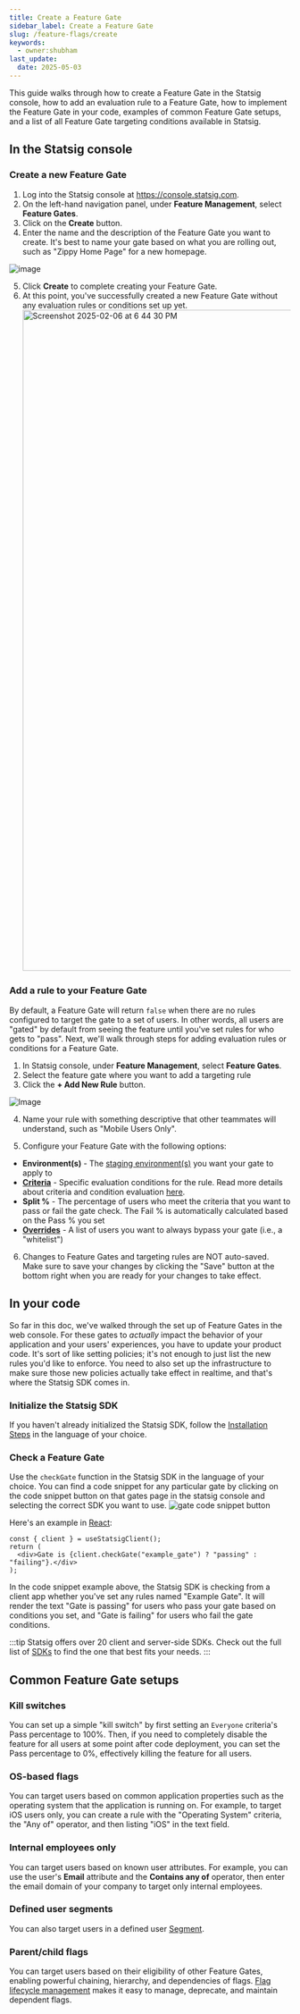 ```yaml
---
title: Create a Feature Gate
sidebar_label: Create a Feature Gate
slug: /feature-flags/create
keywords:
  - owner:shubham
last_update:
  date: 2025-05-03
---
```


This guide walks through how to create a Feature Gate in the Statsig console, how to add an evaluation rule to a Feature Gate, how to implement the Feature Gate in your code, examples of common Feature Gate setups, and a list of all Feature Gate targeting conditions available in Statsig.

## In the Statsig console

### Create a new Feature Gate

1. Log into the Statsig console at https://console.statsig.com.
2. On the left-hand navigation panel, under **Feature Management**, select **Feature Gates**.
3. Click on the **Create** button.
4. Enter the name and the description of the Feature Gate you want to create. It's best to name your gate based on what you are rolling out, such as "Zippy Home Page" for a new homepage.

![image](https://github.com/user-attachments/assets/a14bc4f3-b768-4e6c-a84a-7bae449b2c7c)

5. Click **Create** to complete creating your Feature Gate.
6. At this point, you've successfully created a new Feature Gate without any evaluation rules or conditions set up yet.
   <img width="1183" alt="Screenshot 2025-02-06 at 6 44 30 PM" src="https://github.com/user-attachments/assets/64a7bc9a-bd3e-4d98-a853-4f91f16ef82e" />

### Add a rule to your Feature Gate

By default, a Feature Gate will return `false` when there are no rules configured to target the gate to a set of users. In other words, all users are "gated" by default from seeing the feature until you've set rules for who gets to "pass". Next, we'll walk through steps for adding evaluation rules or conditions for a Feature Gate.

1. In Statsig console, under **Feature Management**, select **Feature Gates**.
2. Select the feature gate where you want to add a targeting rule
3. Click the **+ Add New Rule** button.

![Image](/img/feature-gates/add-rule.png)

4. Name your rule with something descriptive that other teammates will understand, such as "Mobile Users Only".

5. Configure your Feature Gate with the following options:

- **Environment(s)** - The [staging environment(s)](/guides/using-environments) you want your gate to apply to
- [**Criteria**](#rule-criteria-available-in-statsig) - Specific evaluation conditions for the rule. Read more details about criteria and condition evaluation [here](/feature-flags/conditions).
- **Split %** - The percentage of users who meet the criteria that you want to pass or fail the gate check. The Fail % is automatically calculated based on the Pass % you set
- [**Overrides**](/feature-flags/overrides) - A list of users you want to always bypass your gate (i.e., a "whitelist")

6. Changes to Feature Gates and targeting rules are NOT auto-saved. Make sure to save your changes by clicking the "Save" button at the bottom right when you are ready for your changes to take effect.

## In your code

So far in this doc, we've walked through the set up of Feature Gates in the web console. For these gates to _actually_ impact the behavior of your application and your users' experiences, you have to update your product code. It's sort of like setting policies; it's not enough to just list the new rules you'd like to enforce. You need to also set up the infrastructure to make sure those new policies actually take effect in realtime, and that's where the Statsig SDK comes in.

### Initialize the Statsig SDK

If you haven't already initialized the Statsig SDK, follow the [Installation Steps](/client/javascript-sdk/react#installation) in the language of your choice.

### Check a Feature Gate

Use the `checkGate` function in the Statsig SDK in the language of your choice. You can find a code snippet for any particular gate by clicking on the code snippet button on that gates page in the statsig console and selecting the correct SDK you want to use.
![gate code snippet button](https://graphite-user-uploaded-assets-prod.s3.amazonaws.com/CbjKvuo40oMU45psWLvG/b52add6e-4352-4be4-b902-56d77a33d28b.png)

Here's an example in [React](/client/javascript-sdk/react#basics-check-gate):

```tsx
const { client } = useStatsigClient();
return (
  <div>Gate is {client.checkGate("example_gate") ? "passing" : "failing"}.</div>
);
```

In the code snippet example above, the Statsig SDK is checking from a client app whether you've set any rules named "Example Gate". It will render the text "Gate is passing" for users who pass your gate based on conditions you set, and "Gate is failing" for users who fail the gate conditions.

:::tip
Statsig offers over 20 client and server-side SDKs. Check out the full list of [SDKs](/sdks/quickstart#all-sdks) to find the one that best fits your needs.
:::

## Common Feature Gate setups

### Kill switches

You can set up a simple "kill switch" by first setting an `Everyone` criteria's Pass percentage to 100%. Then, if you need to completely disable the feature for all users at some point after code deployment, you can set the Pass percentage to 0%, effectively killing the feature for all users.

### OS-based flags

You can target users based on common application properties such as the operating system that the application is running on. For example, to target iOS users only, you can create a rule with the "Operating System" criteria, the "Any of" operator, and then listing "iOS" in the text field.

### Internal employees only

You can target users based on known user attributes. For example, you can use the user's **Email** attribute and the **Contains any of** operator, then enter the email domain of your company to target only internal employees.

### Defined user segments

You can also target users in a defined user [Segment](/segments).

### Parent/child flags

You can target users based on their eligibility of other Feature Gates, enabling powerful chaining, hierarchy, and dependencies of flags. [Flag lifecycle management](/feature-flags/feature-flags-lifecycle) makes it easy to manage, deprecate, and maintain dependent flags.
